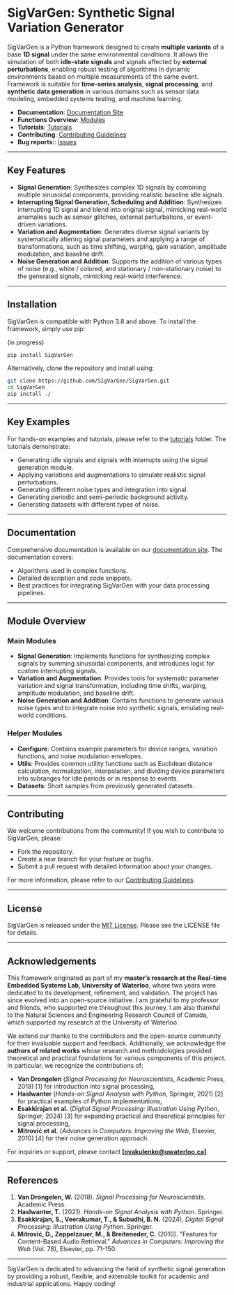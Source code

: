 # SigVarGen: Synthetic Signal Variation Generator

SigVarGen is a Python framework designed to create **multiple variants** of a base **1D signal** under the same environmental conditions. It allows the simulation of both **idle-state signals** and signals affected by **external perturbations**, enabling robust testing of algorithms in dynamic environments based on multiple measurements of the same event. Framework is suitable for **time-series analysis**, **signal processing**, and **synthetic data generation** in various domains such as sensor data modeling, embedded systems testing, and machine learning.

- **Documentation**: [Documentation Site](https://sigvargen.github.io/SigVarGen/)
- **Functions Overview**: [Modules](https://sigvargen.github.io/SigVarGen/modules/)
- **Tutorials**: [Tutorials](./tutorials)
- **Contributing**: [Contributing Guidelines](./doc/contributing.md)
- **Bug reports:**: [Issues](https://github.com/SigVarGen/SigVarGen/issues)


---

## Key Features

- **Signal Generation**: Synthesizes complex 1D signals by combining multiple sinusoidal components, providing realistic baseline idle signals.
- **Interrupting Signal Generation, Scheduling and Addition**: Synthesizes interrupting 1D signal and blend into original signal, mimicking real-world anomalies such as sensor glitches, external perturbations, or event-driven variations.
- **Variation and Augmentation**: Generates diverse signal variants by systematically altering signal parameters and applying a range of transformations, such as time shifting, warping, gain variation, amplitude modulation, and baseline drift.
- **Noise Generation and Addition**: Supports the addition of various types of noise (e.g., white / colored, and stationary / non-stationary noise) to the generated signals, mimicking real-world interference.

---

## Installation

SigVarGen is compatible with Python 3.8 and above. To install the framework, simply use pip:

(in progress)
```bash
pip install SigVarGen
```

Alternatively, clone the repository and install using:

```bash
git clone https://github.com/SigVarGen/SigVarGen.git
cd SigVarGen
pip install ./
```

---

## Key Examples

For hands-on examples and tutorials, please refer to the [tutorials](./tutorials) folder. The tutorials demonstrate:
- Generating idle signals and signals with interrupts using the signal generation module.
- Applying variations and augmentations to simulate realistic signal perturbations.
- Generating different noise types and integration into signal.
- Generating periodic and semi-periodic background activity.
- Generating datasets with different types of noise.

---

## Documentation

Comprehensive documentation is available on our [documentation site](https://github.io). The documentation covers:
- Algorithms used in complex functions. 
- Detailed description and code snippets.
- Best practices for integrating SigVarGen with your data processing pipelines.

---

## Module Overview

### Main Modules
- **Signal Generation**: Implements functions for synthesizing complex signals by summing sinusoidal components, and introduces logic for custom interrupting signals.
- **Variation and Augmentation**: Provides tools for systematic parameter variation and signal transformation, including time shifts, warping, amplitude modulation, and baseline drift.
- **Noise Generation and Addition**: Contains functions to generate various noise types and to integrate noise into synthetic signals, emulating real-world conditions.

### Helper Modules
- **Configure**: Contains example parameters for device ranges, variation functions, and noise modulation envelopes.
- **Utils**: Provides common utility functions such as Euclidean distance calculation, normalization, interpolation, and dividing device parameters into subranges for idle periods or in response to events.
- **Datasets**: Short samples from previously generated datasets.

---

## Contributing

We welcome contributions from the community! If you wish to contribute to SigVarGen, please:
- Fork the repository.
- Create a new branch for your feature or bugfix.
- Submit a pull request with detailed information about your changes.

For more information, please refer to our [Contributing Guidelines](./doc/contributing.md).

---

## License

SigVarGen is released under the [MIT License](./LICENSE). Please see the LICENSE file for details.

---

## Acknowledgements

This framework originated as part of my **master’s research at the Real-time Embedded Systems Lab, University of Waterloo**, where two years were dedicated to its development, refinement, and validation. The project has since evolved into an open-source initiative. I am grateful to my professor and friends, who supported me throughout this journey. I am also thankful to the Natural Sciences and Engineering Research Council of Canada, which supported my research at the University of Waterloo. 

We extend our thanks to the contributors and the open-source community for their invaluable support and feedback. Additionally, we acknowledge the **authors of related works** whose research and methodologies provided theoretical and practical foundations for various components of this project. In particular, we recognize the contributions of:  

- **Van Drongelen** (*Signal Processing for Neuroscientists*, Academic Press, 2018) [1] for introduction into signal processing,  
- **Haslwanter** (*Hands-on Signal Analysis with Python*, Springer, 2021) [2] for practical examples of Python implementations,  
- **Esakkirajan et al.** (*Digital Signal Processing: Illustration Using Python*, Springer, 2024) [3] for expanding practical and theoretical principles for signal processing,  
- **Mitrović et al.** (*Advances in Computers: Improving the Web*, Elsevier, 2010) [4] for their noise generation approach.  

For inquiries or support, please contact **[ovakulenko@uwaterloo.ca]**.

---

## References  

1. **Van Drongelen, W.** (2018). *Signal Processing for Neuroscientists*. Academic Press.  
2. **Haslwanter, T.** (2021). *Hands-on Signal Analysis with Python*. Springer.
3. **Esakkirajan, S., Veerakumar, T., & Subudhi, B. N.** (2024). *Digital Signal Processing: Illustration Using Python*. Springer.
4. **Mitrović, D., Zeppelzauer, M., & Breiteneder, C.** (2010). "Features for Content-Based Audio Retrieval." *Advances in Computers: Improving the Web* (Vol. 78), Elsevier, pp. 71-150.  

---

SigVarGen is dedicated to advancing the field of synthetic signal generation by providing a robust, flexible, and extensible toolkit for academic and industrial applications. Happy coding!

